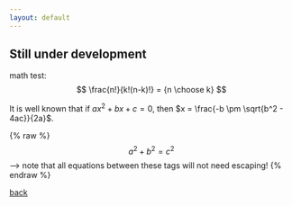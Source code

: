 ```yaml
---
layout: default
---
```


## Still under development

math test:
$$
\frac{n!}{k!(n-k)!} = {n \choose k}
$$

It is well known that if $ax^2 + bx + c = 0$, then $x = \frac{-b \pm \sqrt{b^2 - 4ac}}{2a}$.


{% raw %}
$$a^2 + b^2 = c^2$$ --> note that all equations between these tags will not need escaping! 
{% endraw %}


[back](./)
